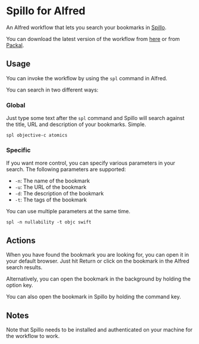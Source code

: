 # Spillo for Alfred

An Alfred workflow that lets you search your bookmarks in [Spillo](http://bananafishsoftware.com/products/spillo).

You can download the latest version of the workflow from [here](https://github.com/ddeville/spillo-alfred/releases/latest) or from [Packal](http://www.packal.org/workflow/spillo).

## Usage

You can invoke the workflow by using the `spl` command in Alfred.

You can search in two different ways:

### Global

Just type some text after the `spl` command and Spillo will search against the title, URL and description of your bookmarks. Simple.

```
spl objective-c atomics
```

### Specific

If you want more control, you can specify various parameters in your search. The following parameters are supported:

- `-n`: The name of the bookmark
- `-u`: The URL of the bookmark
- `-d`: The description of the bookmark
- `-t`: The tags of the bookmark

You can use multiple parameters at the same time.

```
spl -n nullability -t objc swift
```

## Actions

When you have found the bookmark you are looking for, you can open it in your default browser. Just hit Return or click on the bookmark in the Alfred search results.

Alternatively, you can open the bookmark in the background by holding the option key.

You can also open the bookmark in Spillo by holding the command key.

## Notes

Note that Spillo needs to be installed and authenticated on your machine for the workflow to work.
